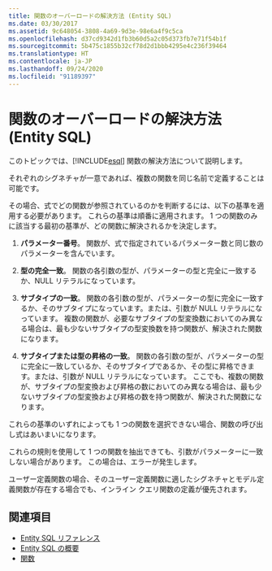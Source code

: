 ```yaml
---
title: 関数のオーバーロードの解決方法 (Entity SQL)
ms.date: 03/30/2017
ms.assetid: 9c648054-3808-4a69-9d3e-98e6a4f9c5ca
ms.openlocfilehash: d37cd9342d1fb3b60d5a2c05d373fb7e71f54b1f
ms.sourcegitcommit: 5b475c1855b32cf78d2d1bbb4295e4c236f39464
ms.translationtype: HT
ms.contentlocale: ja-JP
ms.lasthandoff: 09/24/2020
ms.locfileid: "91189397"
---
```

# <a name="function-overload-resolution-entity-sql"></a>関数のオーバーロードの解決方法 (Entity SQL)

このトピックでは、[!INCLUDE[esql](../../../../../../includes/esql-md.md)] 関数の解決方法について説明します。  
  
 それぞれのシグネチャが一意であれば、複数の関数を同じ名前で定義することは可能です。  
  
 その場合、式でどの関数が参照されているのかを判断するには、以下の基準を適用する必要があります。 これらの基準は順番に適用されます。 1 つの関数のみに該当する最初の基準が、どの関数に解決されるかを決定します。  
  
1. **パラメーター番号**。 関数が、式で指定されているパラメーター数と同じ数のパラメーターを含んでいます。  
  
2. **型の完全一致**。 関数の各引数の型が、パラメーターの型と完全に一致するか、NULL リテラルになっています。  
  
3. **サブタイプの一致**。 関数の各引数の型が、パラメーターの型に完全に一致するか、そのサブタイプになっています。または、引数が NULL リテラルになっています。 複数の関数が、必要なサブタイプの型変換数においてのみ異なる場合は、最も少ないサブタイプの型変換数を持つ関数が、解決された関数になります。  
  
4. **サブタイプまたは型の昇格の一致**。 関数の各引数の型が、パラメーターの型に完全に一致しているか、そのサブタイプであるか、その型に昇格できます。または、引数が NULL リテラルになっています。 ここでも、複数の関数が、サブタイプの型変換および昇格の数においてのみ異なる場合は、最も少ないサブタイプの型変換および昇格の数を持つ関数が、解決された関数になります。  
  
 これらの基準のいずれによっても 1 つの関数を選択できない場合、関数の呼び出し式はあいまいになります。  
  
 これらの規則を使用して 1 つの関数を抽出できても、引数がパラメーターに一致しない場合があります。 この場合は、エラーが発生します。  
  
 ユーザー定義関数の場合、そのユーザー定義関数に適したシグネチャとモデル定義関数が存在する場合でも、インライン クエリ関数の定義が優先されます。  
  
## <a name="see-also"></a>関連項目

- [Entity SQL リファレンス](entity-sql-reference.md)
- [Entity SQL の概要](entity-sql-overview.md)
- [関数](functions-entity-sql.md)

